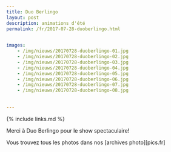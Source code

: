 ```yaml
---
title: Duo Berlingo
layout: post
description: animations d'été
permalink: /fr/2017-07-28-duoberlingo.html

    
images: 
    - /img/nieuws/20170728-duoberlingo-01.jpg
    - /img/nieuws/20170728-duoberlingo-02.jpg
    - /img/nieuws/20170728-duoberlingo-03.jpg
    - /img/nieuws/20170728-duoberlingo-04.jpg
    - /img/nieuws/20170728-duoberlingo-05.jpg
    - /img/nieuws/20170728-duoberlingo-06.jpg
    - /img/nieuws/20170728-duoberlingo-07.jpg
    - /img/nieuws/20170728-duoberlingo-08.jpg
    
    
---
```


{% include links.md %}

Merci à Duo Berlingo pour le show spectaculaire!

Vous trouvez tous les photos dans nos [archives photo][pics.fr]

